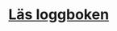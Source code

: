 # [Läs loggboken](https://github.com/abbindustrigymnasium/driverbot-abbwiljoh/blob/master/loggbok.md "Loggbok Bil/Programmering")
